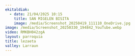 ```yaml
---
ekitaldiak:
  - date: 21/04/2025 10:15
    title: SAN MIGELEN BISITA
    image: /media/Screenshot_20250419_111110_OneDrive.jpg
image: /media/Screenshot_20250330_194842_YouTube.webp
video: RMKBH042zgA
layout: parroquia
title: lezaeta
valley: Larraun
---
```

